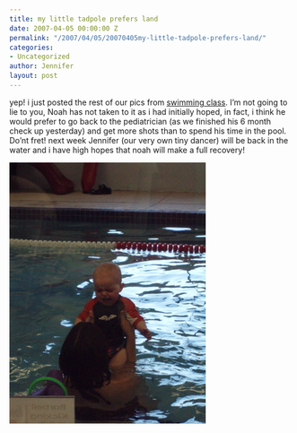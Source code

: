 ```yaml
---
title: my little tadpole prefers land
date: 2007-04-05 00:00:00 Z
permalink: "/2007/04/05/20070405my-little-tadpole-prefers-land/"
categories:
- Uncategorized
author: Jennifer
layout: post
---
```


yep! i just posted the rest of our pics from [swimming class](http://www.flickr.com/photos/jenniferandJennifers_photos/sets/72157600049893183/ "swimming class"). I&#8217;m not going to lie to you, Noah has not taken to it as i had initially hoped, in fact, i think he would prefer to go back to the pediatrician (as we finished his 6 month check up yesterday) and get more shots than to spend his time in the pool. Do&#8217;nt fret! next week Jennifer (our very own tiny dancer) will be back in the water and i have high hopes that noah will make a full recovery!

<img id="image157" alt="p4050033.jpg" src="/assets/images/my-little-tadpole-prefers-land/1175848449000-missing.jpg" />
